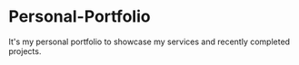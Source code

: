 # Personal-Portfolio
It's my personal portfolio to showcase my services and recently completed projects.

